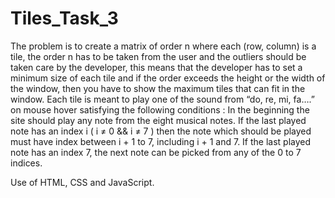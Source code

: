 # Tiles_Task_3

The problem is to create a matrix of order n where each (row, column) is a tile, the order n has to be taken from the user and the outliers should be taken care by the developer, this means that the developer has to set a minimum size of each tile and if the order exceeds the height or the width of the window, then you have to show the maximum tiles that can fit in the window. Each tile is meant to play one of the sound from “do, re, mi, fa….” on mouse hover satisfying the following conditions : In the beginning the site should play any note from the eight musical notes. If the last played note has an index i ( i ≠ 0 && i ≠ 7 ) then the note which should be played must have index between i + 1 to 7, including i + 1 and 7. If the last played note has an index 7, the next note can be picked from any of the 0 to 7 indices.

Use of HTML, CSS and JavaScript.
